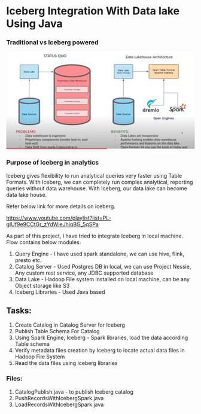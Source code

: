 # Iceberg Integration With Data lake Using Java

### Traditional vs Iceberg powered

![IcebergIntro.png](IcebergIntro.png)

### Purpose of Iceberg in analytics

Iceberg gives flexibility to run analytical queries very 
faster using Table Formats. With Iceberg, we can completely run complex analytical, reporting queries
without data warehouse. With Iceberg, our data lake can become data lake house. 

Refer below link for more details on iceberg.

https://www.youtube.com/playlist?list=PL-gIUf9e9CCtGr_zYdWieJhiqBG_5qSPa

As part of this project, I have tried to integrate Iceberg in local machine. Flow contains 
below modules.

1. Query Engine - I have used spark standalone, we can use hive, flink, presto etc.
2. Catalog Server - Used Postgres DB in local, we can use Project Nessie, Any custom rest service, any JDBC supported
                    database
3. Data Lake - Hadoop File system installed on local machine, can be any Object storage like S3
4. Iceberg Libraries - Used Java based

## Tasks:

1.  Create Catalog in Catalog Server for Iceberg
2.  Publish Table Schema For Catalog
3.  Using Spark Engine, Iceberg - Spark libraries, load the data according Table schema
4.  Verify metadata files creation by Iceberg to locate actual data files in Hadoop File System
5.  Read the data files using Iceberg libraries

### Files:
1. CatalogPublish.java - to publish Iceberg catalog
2. PushRecordsWithIcebergSpark.java
3. LoadRecordsWithIcebergSpark.java
